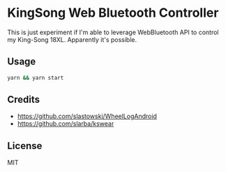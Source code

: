 # KingSong Web Bluetooth Controller

This is just experiment if I'm able to leverage WebBluetooth API to control my King-Song 18XL. Apparently it's possible.

## Usage

```bash
yarn && yarn start
```

## Credits

- <https://github.com/slastowski/WheelLogAndroid>
- <https://github.com/slarba/kswear>

## License

MIT
